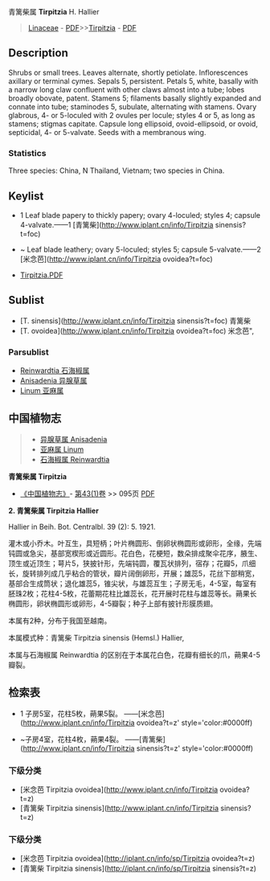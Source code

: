 青篱柴属 **Tirpitzia** H. Hallier

> [Linaceae](http://www.iplant.cn/info/Linaceae?t=foc) - [PDF](http://www.iplant.cn/foc/pdf/Linaceae.pdf)>>[Tirpitzia](http://www.iplant.cn/info/Tirpitzia?t=foc) - [PDF](http://www.iplant.cn/foc/pdf/Tirpitzia.pdf)

## Description

Shrubs or small trees. Leaves alternate, shortly petiolate. Inflorescences axillary or terminal cymes. Sepals 5, persistent. Petals 5, white, basally with a narrow long claw confluent with other claws almost into a tube; lobes broadly obovate, patent. Stamens 5; filaments basally slightly expanded and connate into tube; staminodes 5, subulate, alternating with stamens. Ovary glabrous, 4- or 5-loculed with 2 ovules per locule; styles 4 or 5, as long as stamens; stigmas capitate. Capsule long ellipsoid, ovoid-ellipsoid, or ovoid, septicidal, 4- or 5-valvate. Seeds with a membranous wing.

### Statistics
Three species: China, N Thailand, Vietnam; two species in China.


## Keylist

* 1 Leaf blade papery to thickly papery; ovary 4-loculed; styles 4; capsule 4-valvate.——1 [青篱柴](http://www.iplant.cn/info/Tirpitzia sinensis?t=foc)
* ~ Leaf blade leathery; ovary 5-loculed; styles 5; capsule 5-valvate.——2 [米念芭](http://www.iplant.cn/info/Tirpitzia ovoidea?t=foc)


* [Tirpitzia.PDF](http://www.iplant.cn/foc/pdf/Tirpitzia.pdf)

## Sublist

* [T.  sinensis](http://www.iplant.cn/info/Tirpitzia sinensis?t=foc)
 青篱柴
* [T.  ovoidea](http://www.iplant.cn/info/Tirpitzia ovoidea?t=foc) 米念芭",

### Parsublist

* [Reinwardtia  石海椒属](http://www.iplant.cn/info/Reinwardtia?t=foc)
* [Anisadenia  异腺草属](http://www.iplant.cn/info/Anisadenia?t=foc)
* [Linum  亚麻属](http://www.iplant.cn/info/Linum?t=foc)

## 中国植物志

> * [异腺草属  Anisadenia](Anisadenia-异腺草属.md)
> * [亚麻属  Linum](http://www.iplant.cn/info/Linum?t=z)
> * [石海椒属  Reinwardtia](http://www.iplant.cn/info/Reinwardtia?t=z)


**青篱柴属 Tirpitzia**

* [《中国植物志》](http://www.iplant.cn/frps)- [第43(1)卷](http://www.iplant.cn/frps/vol/43(1)) >> 095页 [PDF](http://www.iplant.cn/frps/pdf/43(1)/095y.pdf)


**2. 青篱柴属 Tirpitzia Hallier**

Hallier in Beih. Bot. Centralbl. 39 (2): 5. 1921.

灌木或小乔木。叶互生，具短柄；叶片椭圆形、倒卵状椭圆形或卵形，全缘，先端钝圆或急尖，基部宽楔形或近圆形。花白色，花梗短，数朵排成聚伞花序，腋生、顶生或近顶生；萼片5，狭披针形，先端钝圆，覆瓦状排列，宿存；花瓣5，爪细长，旋转排列成几乎粘合的管状，瓣片阔倒卵形，开展；雄蕊5，花丝下部稍宽，基部合生成筒状；退化雄蕊5，锥尖状，与雄蕊互生；子房无毛，4-5室，每室有胚珠2枚；花柱4-5枚，花蕾期花柱比雄蕊长，花开展时花柱与雄蕊等长。蒴果长椭圆形，卵状椭圆形或卵形，4-5瓣裂；种子上部有披针形膜质翅。

本属有2种，分布于我国至越南。

本属模式种：青篱柴 Tirpitzia sinensis (Hemsl.) Hallier,

本属与石海椒属 Reinwardtia 的区别在于本属花白色，花瓣有细长的爪，蒴果4-5瓣裂。

## 检索表

* 1 子房5室，花柱5枚，蒴果5裂。 ——[米念芭](http://www.iplant.cn/info/Tirpitzia ovoidea?t=z'  style='color:#0000ff)

* ~子房4室，花柱4枚，蒴果4裂。 ——[青篱柴](http://www.iplant.cn/info/Tirpitzia sinensis?t=z'  style='color:#0000ff)

### 下级分类
* [米念芭  Tirpitzia ovoidea](http://www.iplant.cn/info/Tirpitzia ovoidea?t=z)
* [青篱柴  Tirpitzia sinensis](http://www.iplant.cn/info/Tirpitzia sinensis?t=z)

### 下级分类
* [米念芭  Tirpitzia ovoidea](http://iplant.cn/info/sp/Tirpitzia ovoidea?t=z)
* [青篱柴  Tirpitzia sinensis](http://iplant.cn/info/sp/Tirpitzia sinensis?t=z)
